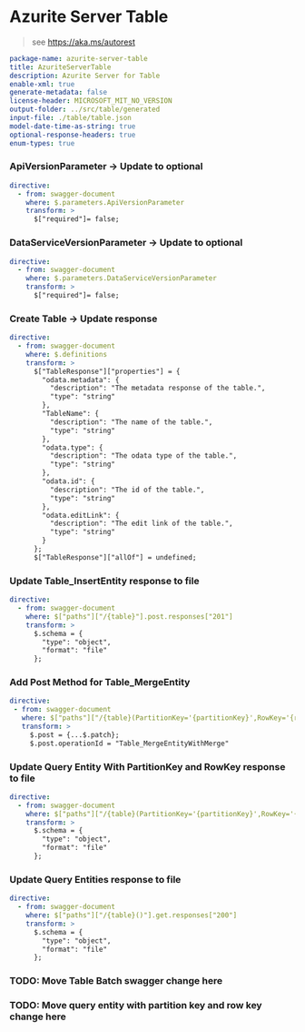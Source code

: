 # Azurite Server Table

> see https://aka.ms/autorest

```yaml
package-name: azurite-server-table
title: AzuriteServerTable
description: Azurite Server for Table
enable-xml: true
generate-metadata: false
license-header: MICROSOFT_MIT_NO_VERSION
output-folder: ../src/table/generated
input-file: ./table/table.json
model-date-time-as-string: true
optional-response-headers: true
enum-types: true
```

### ApiVersionParameter -> Update to optional

```yaml
directive:
  - from: swagger-document
    where: $.parameters.ApiVersionParameter
    transform: >
      $["required"]= false;
```

### DataServiceVersionParameter -> Update to optional

```yaml
directive:
  - from: swagger-document
    where: $.parameters.DataServiceVersionParameter
    transform: >
      $["required"]= false;
```

### Create Table -> Update response

```yaml
directive:
  - from: swagger-document
    where: $.definitions
    transform: >
      $["TableResponse"]["properties"] = {
        "odata.metadata": {
          "description": "The metadata response of the table.",
          "type": "string"
        },
        "TableName": {
          "description": "The name of the table.",
          "type": "string"
        },
        "odata.type": {
          "description": "The odata type of the table.",
          "type": "string"
        },
        "odata.id": {
          "description": "The id of the table.",
          "type": "string"
        },
        "odata.editLink": {
          "description": "The edit link of the table.",
          "type": "string"
        }
      };
      $["TableResponse"]["allOf"] = undefined;
```

### Update Table_InsertEntity response to file

```yaml
directive:
  - from: swagger-document
    where: $["paths"]["/{table}"].post.responses["201"]
    transform: >
      $.schema = {
        "type": "object",
        "format": "file"
      };
```

### Add Post Method for Table_MergeEntity

```yaml
directive:
 - from: swagger-document
   where: $["paths"]["/{table}(PartitionKey='{partitionKey}',RowKey='{rowKey}')"]
   transform: >
     $.post = {...$.patch};
     $.post.operationId = "Table_MergeEntityWithMerge"
```

### Update Query Entity With PartitionKey and RowKey response to file

```yaml
directive:
  - from: swagger-document
    where: $["paths"]["/{table}(PartitionKey='{partitionKey}',RowKey='{rowKey}')"].get.responses["200"]
    transform: >
      $.schema = {
        "type": "object",
        "format": "file"
      };
```

### Update Query Entities response to file

```yaml
directive:
  - from: swagger-document
    where: $["paths"]["/{table}()"].get.responses["200"]
    transform: >
      $.schema = {
        "type": "object",
        "format": "file"
      };
```

### TODO: Move Table Batch swagger change here

### TODO: Move query entity with partition key and row key change here
